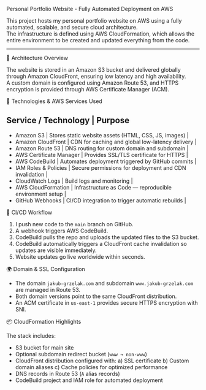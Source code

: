 Personal Portfolio Website - Fully Automated Deployment on AWS

This project hosts my personal portfolio website on AWS using a fully automated, scalable, and secure cloud architecture.  
The infrastructure is defined using AWS CloudFormation, which allows the entire environment to be created and updated everything from the code.

---

🚀 Architecture Overview

The website is stored in an Amazon S3 bucket and delivered globally through Amazon CloudFront, ensuring low latency and high availability.  
A custom domain is configured using Amazon Route 53, and HTTPS encryption is provided through AWS Certificate Manager (ACM).

🧰 Technologies & AWS Services Used

Service / Technology | Purpose 
------------------------------
- Amazon S3 | Stores static website assets (HTML, CSS, JS, images) |
- Amazon CloudFront | CDN for caching and global low-latency delivery |
- Amazon Route 53 | DNS routing for custom domain and subdomain |
- AWS Certificate Manager | Provides SSL/TLS certificate for HTTPS |
- AWS CodeBuild | Automates deployment triggered by GitHub commits |
- IAM Roles & Policies | Secure permissions for deployment and CDN invalidation |
- CloudWatch Logs | Build logs and monitoring |
- AWS CloudFormation | Infrastructure as Code — reproducible environment setup |
- GitHub Webhooks | CI/CD integration to trigger automatic rebuilds |

🔄 CI/CD Workflow

1. I push new code to the `main` branch on GitHub.
2. A webhook triggers AWS CodeBuild.
3. CodeBuild pulls the repo and uploads the updated files to the S3 bucket.
4. CodeBuild automatically triggers a CloudFront cache invalidation so updates are visible immediately.
5. Website updates go live worldwide within seconds.

🌍 Domain & SSL Configuration

- The domain `jakub-grzelak.com` and subdomain `www.jakub-grzelak.com` are managed in Route 53.
- Both domain versions point to the same CloudFront distribution.
- An ACM certificate in `us-east-1` provides secure HTTPS encryption with SNI.

📦 CloudFormation Highlights

The stack includes:

- S3 bucket for main site
- Optional subdomain redirect bucket (`www → non-www`)
- CloudFront distribution configured with:
  a) SSL certificate
  b) Custom domain aliases
  c) Cache policies for optimized performance
- DNS records in Route 53 (`A` alias records)
- CodeBuild project and IAM role for automated deployment
